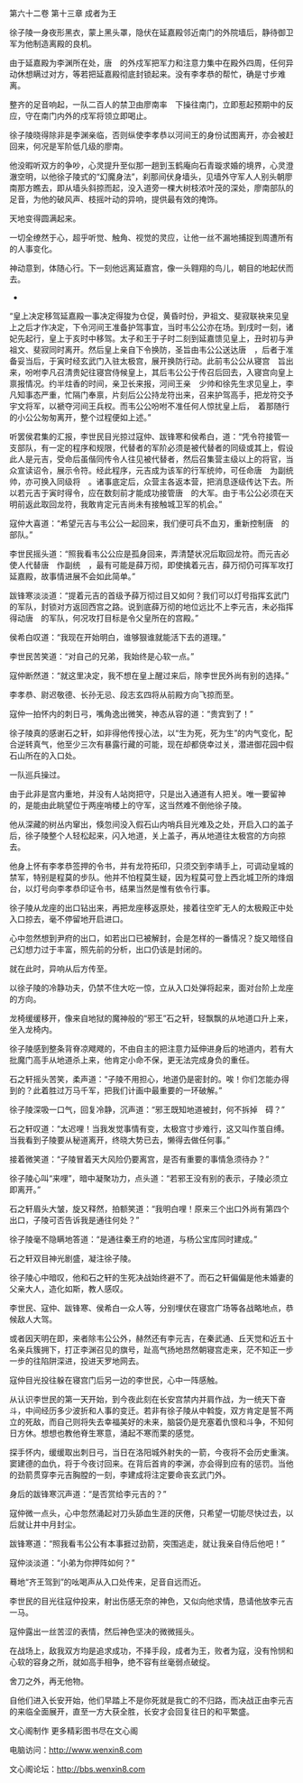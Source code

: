 第六十二卷 第十三章 成者为王

徐子陵一身夜形黑衣，蒙上黑头罩，隐伏在延嘉殿邻近南门的外院墙后，静待御卫军为他制造离殿的良机。

由于延嘉殿为李渊所在处，唐　的外戍军把军力和注意力集中在殿外四周，任何异动休想瞒过对方，等若把延嘉殿彻底封锁起来。没有李孝恭的帮忙，确是寸步难离。

整齐的足音响起，一队二百人的禁卫由廖南率　下操往南门，立即惹起预期中的反应，守在南门内外的戍军将领立即喝止。

徐子陵晓得除非是李渊亲临，否则纵使李孝恭以河间王的身份试图离开，亦会被赶回来，何况是军阶低几级的廖南。

他没暇听双方的争吵，心灵提升至似那一趟到玉鹤庵向石青璇求婚的境界，心灵澄澈空明，以他徐子陵式的“幻魔身法”，刹那间伏身墙头，见墙外守军人人别头朝廖南那方瞧去，即从墙头斜掠而起，没入道旁一棵大树枝浓叶茂的深处，廖南部队的足音，为他的破风声、枝摇叶动的异响，提供最有效的掩饰。

天地变得圆满起来。

一切全缭然于心，超乎听觉、触角、视觉的灵应，让他一丝不漏地捕捉到周遭所有的人事变化。

神动意到，体随心行。下一刻他远离延嘉宫，像一头翱翔的鸟儿，朝目的地起伏而去。

-

“皇上决定移驾延嘉殿一事决定得狻为仓促，黄昏时份，尹祖文、斐寂联袂来见皇上之后才作决定，下令河间王准备护驾事宜，当时韦公公亦在场。到戌时一刻，诸妃先起行，皇上于亥时中移驾。太子和王于子时二刻到延嘉馈见皇上，丑时初与尹祖文、斐寂同时离开。然后皇上亲自下令换防，圣旨由韦公公送达唐　，后者于准备妥当后，于寅时经玄武门入驻太极宫，展开换防行动。此前韦公公从寝宫　旨出来，吩咐李凡召清贵妃往寝宫侍候皇上，其后韦公公于传召后回去，入寝宫向皇上禀报情况。约半炷香的时间，亲卫长来报，河间王亲　少帅和徐先生求见皇上，李凡知事态严重，忙隔门奉禀，片刻后公公持龙符出来，召来护驾高手，把龙符交予宇文将军，以褫夺河间王兵权。而韦公公吩咐不准任何人惊扰皇上后，　着那随行的小公公匆匆离开，整个过程便如上述。”

听罢侯君集的汇报，李世民目光掠过寇仲、跋锋寒和侯希白，道：“凭令符接管一支部队，有一定的程序和规限，代替者的军阶必须是被代替者的同级或其上，假设此人是元吉，受命后虽偕同传令人往见被代替者，然后召集营主级以上的将官，当众宣读诏令，展示令符。经此程序，元吉成为该军的行军统帅，可任命唐　为副统帅，亦可换入同级将　。诸事底定后，众营主各返本营，把消息逐级传达下去。所以若元吉于寅时得令，应在数刻前才能成功接管唐　的大军。由于韦公公必须在天明前返此取回龙符，我敢肯定元吉尚未有接触城卫军的机会。”

寇仲大喜道：“希望元吉与韦公公一起回来，我们便可兵不血刃，重新控制唐　的部队。”

李世民摇头道：“照我看韦公公应是孤身回来，弄清楚状况后取回龙符。而元吉必使人代替唐　作副统　，最有可能是薛万彻，即使擒着元吉，薛万彻仍可挥军攻打延嘉殿，故事情进展不会如此简单。”

跋锋寒淡淡道：“提着元吉的首级予薛万彻过目又如何？我们可以灯号指挥玄武门的军队，封锁对方返回西宫之路。说到底薛万彻的地位远比不上李元吉，未必指挥得动唐　的军队，何况攻打目标是令父皇所在的宫殿。”

侯希白叹道：“我现在开始明白，谁够狠谁就能活下去的道理。”

李世民苦笑道：“对自己的兄弟，我始终是心软一点。”

寇仲断然道：“就这里决定，我不想在皇上醒过来后，除李世民外尚有别的选择。”

李孝恭、尉迟敬德、长孙无忌、段志玄四将从前殿方向飞掠而至。

寇仲一拍怀内的刺日弓，嘴角逸出微笑，神态从容的道：“贵宾到了！”

徐子陵真的感谢石之轩，如非得他传授心法，以“生为死，死为生”的内气变化，配合逆转真气，他至少三次有暴露行藏的可能，现在却都侥幸过关，潜进御花园中假石山所在的入口处。

一队巡兵操过。

由于此非是宫内重地，并没有人站岗把守，只是出入通道有人把关。唯一要留神的，是能由此眺望位于两座哨楼上的守军，这当然难不倒他徐子陵。

他从深藏的树丛内窜出，倏忽间没入假石山内哨兵目光难及之处，开启入口的盖子后，徐子陵整个人轻松起来，闪入地道，关上盖子，再从地道往太极宫的方向掠去。

他身上怀有李孝恭签押的令书，并有龙符拓印，只须交到李靖手上，可调动皇城的禁军，特别是程莫的步队。他并不怕程莫生疑，因为程莫可登上西北城卫所的烽烟台，以灯号向李孝恭印证令书，结果当然是惟有依令行事。

徐子陵从龙座的出口钻出来，再把龙座移返原处，接着往空旷无人的太极殿正中处入口掠去，毫不停留地开启进口。

心中忽然想到尹府的出口，如若出口已被解封，会是怎样的一番情况？旋又暗怪自己幻想力过于丰富，照先前的分析，出口仍该是封闭的。

就在此时，异响从后方传至。

以徐子陵的冷静功夫，仍禁不住大吃一惊，立从入口处弹将起来，面对台阶上龙座的方向。

龙椅缓缓移开，像来自地狱的魔神般的“邪王”石之轩，轻飘飘的从地道口升上来，坐入龙椅内。

徐子陵感到整条背脊凉飕飕的，不由自主的把注意力延伸进身后的地道内，若有大批魔门高手从地道杀上来，他肯定小命不保，更无法完成身负的重任。

石之轩摇头苦笑，柔声道：“子陵不用担心，地道仍是密封的。唉！你们怎能办得到的？此着胜过万马千军，把我们计画中最重要的一环破解。”

徐子陵深吸一口气，回复冷静，沉声道：“邪王既知地道被封，何不拆掉　碍？”

石之轩叹道：“太迟哩！当我发觉事情有变，太极宫寸步难行，这又叫作茧自缚。当我看到子陵要从秘道离开，终晓大势已去，懒得去做任何事。”

接着微笑道：“子陵冒着天大风险仍要离宫，是否有重要的事情急须待办？”

徐子陵心叫“来哩”，暗中凝聚功力，点头道：“若邪王没有别的表示，子陵必须立即离开。”

石之轩眉头大皱，旋又释然，拍额笑道：“我明白哩！原来三个出口外尚有第四个出口，子陵可否告诉我是通往何处？”

徐子陵毫不隐瞒地答道：“是通往秦王府的地道，与杨公宝库同时建成。”

石之轩双目神光剧盛，凝注徐子陵。

徐子陵心中暗叹，他和石之轩的生死决战始终避不了。而石之轩偏偏是他未婚妻的父亲大人，造化如斯，教人感叹。

李世民、寇仲、跋锋寒、侯希白一众人等，分别埋伏在寝宫广场等各战略地点，恭候敌人大驾。

或者因天明在即，来者除韦公公外，赫然还有李元吉，在秦武通、丘天觉和近五十名亲兵簇拥下，打正李渊召见的旗号，趾高气扬地昂然朝寝宫走来，茫不知正一步一步的往陷阱深进，投进天罗地网去。

寇仲目光投往躲在寝宫门后另一边的李世民，心中一阵感触。

从认识李世民的第一天开始，到今夜此刻在长安宫禁内并肩作战，为一统天下奋斗，中间经历多少波折和人事的变迁。若非有徐子陵从中斡旋，双方肯定是誓不两立的死敌，而自己则将失去幸福美好的未来，脑袋仍是充塞着仇恨和斗争，不知何日方休。想想也教他脊生寒意，涌起不寒而栗的感觉。

探手怀内，缓缓取出刺日弓，当日在洛阳城外射失的一箭，今夜将不会历史重演。窦建德的血仇，将于今夜讨回来。在背后首肯的李渊，亦会得到应有的惩罚。当他的劲箭贯穿李元吉胸膛的一刻，李建成将注定要命丧玄武门外。

身后的跋锋寒沉声道：“是否赏给李元吉的？”

寇仲微一点头，心中忽然涌起对刀头舔血生涯的厌倦，只希望一切能尽快过去，以后就让井中月封尘。

跋锋寒道：“照我看韦公公有本事捱过劲箭，突围逃走，就让我亲自侍后他吧！”

寇仲淡淡道：“小弟为你押阵如何？”

蓦地“齐王驾到”的吆喝声从入口处传来，足音自远而近。

李世民的目光往寇仲投来，射出伤感无奈的神色，又似向他求情，恳请他放李元吉一马。

寇仲露出一丝苦涩的表情，然后神色坚决的微微摇头。

在战场上，敌我双方均是追求成功，不择手段，成者为王，败者为寇，没有怜悯和心软的容身之所，就如高手相争，绝不容有丝毫弱点破绽。

舍刀之外，再无他物。

自他们进入长安开始，他们早踏上不是你死就是我亡的不归路，而决战正由李元吉的来临全面展开，直至一方大获全胜，长安才会回复往日的和平繁盛。

文心阁制作 更多精彩图书尽在文心阁

电脑访问：http://www.wenxin8.com

文心阁论坛：http://bbs.wenxin8.com